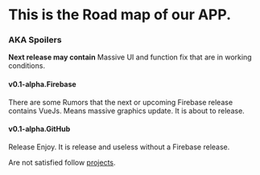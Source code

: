 # This is the Road map of our APP.

### AKA Spoilers

**Next release may contain**
Massive UI and function fix that are in working conditions.

#### v0.1-alpha.Firebase
There are some Rumors that the next or upcoming Firebase release contains VueJs. Means massive graphics update.
It is about to release.

#### v0.1-alpha.GitHub
Release Enjoy.
It is release and useless without a Firebase release.

Are not satisfied follow [projects](https://github.com/darkRaspberry/Forest/projects).
